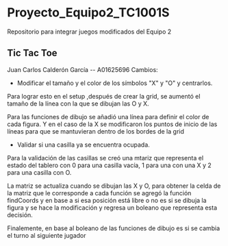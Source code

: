 # Proyecto_Equipo2_TC1001S
Repositorio para integrar juegos modificados del Equipo 2

## Tic Tac Toe
Juan Carlos Calderón García -- A01625696
Cambios:
* Modificar el tamaño y el color de los símbolos "X" y "O" y centrarlos.

Para lograr esto en el setup ,después de crear la grid, se aumentó el tamaño de la línea con la que se dibujan las O y X.

Para las funciones de dibujo se añadió una línea para definir el color de cada figura. Y en el caso de la X se modificaron los puntos de inicio de las líneas para que se mantuvieran dentro de los bordes de la grid

* Validar si una casilla ya se encuentra ocupada.

Para la validación de las casillas se creó una mtariz que representa el estado del tablero con 0 para una casilla vacía, 1 para una con una X y 2 para una casilla con O.

La matriz se actualiza cuando se dibujan las X y O, para obtener la celda de la matriz que le corresponde a cada función se agregó la función findCoords y en base a si esa posición está libre o no es si se dibuja la figura y se hace la modificación y regresa un boleano que representa esta decisión.

Finalemente, en base al boleano de las funciones de dibujo es si se cambia el turno al siguiente jugador

